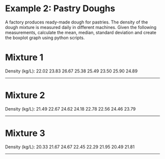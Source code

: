 
# Example 2: Pastry Doughs

A factory produces ready-made dough for pastries. The density of the dough mixture is measured daily
in different machines. Given the following measurements, calculate the mean, median, standard deviation and create the
boxplot graph using python scripts.



# Mixture 1

Density (kg/L):     22.02      23.83     26.67      25.38      25.49      23.50      25.90     24.89

---

# Mixture 2

Density (kg/L):     21.49      22.67      24.62      24.18      22.78      22.56      24.46     23.79

---

# Mixture 3

Density (kg/L):     20.33      21.67      24.67      22.45      22.29      21.95      20.49     21.81    

---

